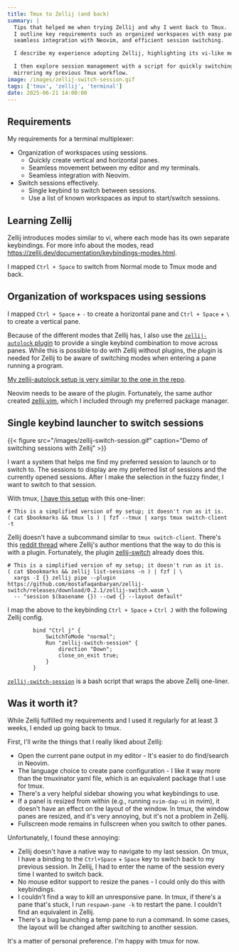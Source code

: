```yaml
---
title: Tmux to Zellij (and back)
summary: |
  Tips that helped me when trying Zellij and why I went back to Tmux.
  I outline key requirements such as organized workspaces with easy pane management,
  seamless integration with Neovim, and efficient session switching.

  I describe my experience adopting Zellij, highlighting its vi-like modes and custom keybindings for navigation.

  I then explore session management with a script for quickly switching between preferred and active Zellij sessions,
  mirroring my previous Tmux workflow.
image: /images/zellij-switch-session.gif
tags: ['tmux', 'zellij', 'terminal']
date: 2025-06-21 14:00:00
---
```


## Requirements

My requirements for a terminal multiplexer:

- Organization of workspaces using sessions.
  - Quickly create vertical and horizontal panes.
  - Seamless movement between my editor and my terminals.
  - Seamless integration with Neovim.
- Switch sessions effectively.
  - Single keybind to switch between sessions.
  - Use a list of known workspaces as input to start/switch sessions.

## Learning Zellij

Zellij introduces modes similar to vi, where each mode has its
own separate keybindings. For more info about the modes,
read https://zellij.dev/documentation/keybindings-modes.html.

I mapped `Ctrl + Space` to switch from Normal mode to Tmux mode
and back.

## Organization of workspaces using sessions

I mapped `Ctrl + Space` + `-` to create a horizontal pane and
`Ctrl + Space` + `\` to create a vertical pane.

Because of the different modes that Zellij has, I also use
the [`zellij-autolock` plugin](https://github.com/fresh2dev/zellij-autolock) to
provide a single keybind combination to move across panes. While this is possible
to do with Zellij without plugins, the plugin is needed for Zellij to
be aware of switching modes when entering a pane running a program.

[My zellij-autolock setup is very similar to the one in the repo](https://github.com/mauriciopoppe/dotfiles/blob/main/zellij/config.kdl).

Neovim needs to be aware of the plugin. Fortunately,
the same author created [zellij.vim](https://github.com/fresh2dev/zellij.vim),
which I included through my preferred package manager.

## Single keybind launcher to switch sessions

{{< figure src="/images/zellij-switch-session.gif" caption="Demo of switching sessions with Zellij" >}}

I want a system that helps me find my preferred session to launch
or to switch to. The sessions to display are my preferred list of
sessions and the currently opened sessions. After I make the selection
in the fuzzy finder, I want to switch to that session.

With tmux, [I have this setup](https://github.com/mauriciopoppe/dotfiles/blob/b183e64e8a0927254c8ebaab76688d4a6eeca0c8/zsh/bin/tmux-switch-client.py)
with this one-liner:

```
# This is a simplified version of my setup; it doesn't run as it is.
( cat $bookmarks && tmux ls ) | fzf --tmux | xargs tmux switch-client -t
```

Zellij doesn't have a subcommand similar to `tmux switch-client`.
There's this [reddit thread](https://www.reddit.com/r/zellij/comments/18go1y5/switching_sessions_via_cli/)
where Zellij's author mentions that the way to do this is with a plugin.
Fortunately, the plugin [zellij-switch](https://github.com/mostafaqanbaryan/zellij-switch)
already does this.

```
# This is a simplified version of my setup; it doesn't run as it is.
( cat $bookmarks && zellij list-sessions -n ) | fzf | \
  xargs -I {} zellij pipe --plugin https://github.com/mostafaqanbaryan/zellij-switch/releases/download/0.2.1/zellij-switch.wasm \
  -- "session $(basename {}) --cwd {} --layout default"
```

I map the above to the keybinding `Ctrl + Space` + `Ctrl J` with
the following Zellij config.

```
        bind "Ctrl j" {
            SwitchToMode "normal";
            Run "zellij-switch-session" {
                direction "Down";
                close_on_exit true;
            }
        }
```

[`zellij-switch-session`](https://github.com/mauriciopoppe/dotfiles/blob/main/zsh/bin/zellij-switch-session.py)
is a bash script that wraps the above Zellij one-liner.

## Was it worth it?

While Zellij fulfilled my requirements and I used it regularly for at least 3 weeks,
I ended up going back to tmux.

First, I'll write the things that I really liked about Zellij:

- Open the current pane output in my editor - It's easier to do find/search in Neovim.
- The language choice to create pane configuration - I like it way more than the tmuxinator yaml file,
  which is an equivalent package that I use for tmux.
- There's a very helpful sidebar showing you what keybindings to use.
- If a panel is resized from within (e.g., running `nvim-dap-ui` in nvim), it doesn't have an effect
  on the layout of the window. In tmux, the window panes are resized, and it's very annoying,
  but it's not a problem in Zellij.
- Fullscreen mode remains in fullscreen when you switch to other panes.

Unfortunately, I found these annoying:

- Zellij doesn't have a native way to navigate to my last session. On tmux, I have a binding
  to the `Ctrl+Space` + `Space` key to switch back to my previous session. In Zellij, I had to
  enter the name of the session every time I wanted to switch back.
- No mouse editor support to resize the panes - I could only do this with keybindings.
- I couldn't find a way to kill an unresponsive pane. In tmux, if there's a pane that's stuck,
  I run `respawn-pane -k` to restart the pane. I couldn't find an equivalent in Zellij.
- There's a bug launching a temp pane to run a command. In some cases, the layout will be changed
  after switching to another session.

It's a matter of personal preference. I'm happy with tmux for now.
